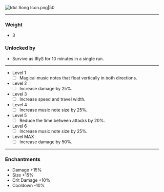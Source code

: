 ![Idol Song Icon.png|50](https://holocure.wiki.gg/images/e/ea/Idol_Song_Icon.png)

---
### Weight
- 3
### Unlocked by
- Survive as IRyS for 10 minutes in a single run.
---
- Level 1
	- [ ] Magical music notes that float vertically in both directions.
- Level 2
	- [ ] Increase damage by 25%.
- Level 3
	- [ ] Increase speed and travel width.
- Level 4
	- [ ] Increase music note size by 25%.
- Level 5
	- [ ] Reduce the time between attacks by 20%.
- Level 6
	- [ ] Increase music note size by 25%.
- Level MAX
	- [ ] Increase damage by 50%.
---
### Enchantments
- Damage +15%
- Size +15%
- Crit Damage +10%
- Cooldown -10%